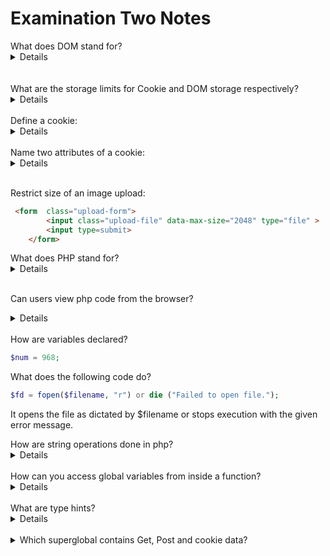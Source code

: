 # Examination Two Notes

<summary>
What does DOM stand for?
<details>
Document Object Model
</details><br>
<br>
What are the storage limits for Cookie and DOM storage respectively?
<details>
* Cookie: 4Kb<br>
* DOM: 50Mb
</details><br>
Define a cookie:
<details>
A cookie is stored on a user's computer as to remember information about the user.
<br>
They can be used for persistent logins or maybe caching user preferences.
</details><br>
Name two attributes of a cookie:
<details>
* Secure<br>
* HTTPOnly<br>
</details><br>
</summary>

Restrict size of an image upload:
```html
 <form  class="upload-form">
        <input class="upload-file" data-max-size="2048" type="file" >
        <input type=submit>
    </form>
```

<summary>
What does PHP stand for?
<details>
Hypertext Preprocessor!
</details><br>

Can users view php code from the browser?
<details>
No! Unlike js ; php is a prepocessor and everything is done on the servers side.
</details><br>
</summary>
How are variables declared?
<br>

```php
$num = 968;
```

What does the following code do?

```php
$fd = fopen($filename, "r") or die ("Failed to open file.");
```

It opens the file as dictated by $filename or stops execution with the given error message.

<summary>
How are string operations done in php?
<details>
* strcmp: Compares two strings.<br>
* strstr: Finds a substring within another string.<br>
* strlen: Returns the length of a string.<br>
* strcpy: Copies one string into another one.<br>
</details><br>
How can you access global variables from inside a function?
<details>
Use the superglobal $GLOBALS or the keyword global.
</details><br>
What are type hints?
<details>
Typehints are keywords for specifying types of arguments inside a function prototype.
</details><br>
</summary>


<details>
<summary>Which superglobal contains Get, Post and cookie data?</summary>
```php
$_REQUEST
```
</details>
